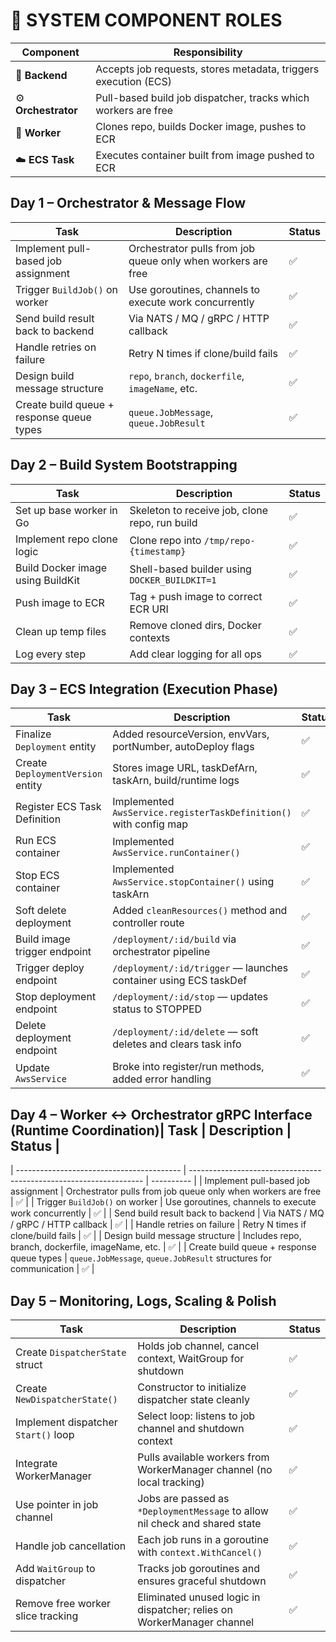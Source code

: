 # 🧱 SYSTEM COMPONENT ROLES

| Component           | Responsibility                                                  |
| ------------------- | --------------------------------------------------------------- |
| 🧠 **Backend**      | Accepts job requests, stores metadata, triggers execution (ECS) |
| ⚙️ **Orchestrator** | Pull-based build job dispatcher, tracks which workers are free  |
| 🔧 **Worker**       | Clones repo, builds Docker image, pushes to ECR                 |
| ☁️ **ECS Task**     | Executes container built from image pushed to ECR               |



## Day 1 – Orchestrator & Message Flow 
| Task                                      | Description                                                  | Status |
| ----------------------------------------- | ------------------------------------------------------------ | ------ |
| Implement pull-based job assignment       | Orchestrator pulls from job queue only when workers are free | ✅      |
| Trigger `BuildJob()` on worker            | Use goroutines, channels to execute work concurrently        | ✅      |
| Send build result back to backend         | Via NATS / MQ / gRPC / HTTP callback                         | ✅      |
| Handle retries on failure                 | Retry N times if clone/build fails                           | ✅      |
| Design build message structure            | `repo`, `branch`, `dockerfile`, `imageName`, etc.            | ✅      |
| Create build queue + response queue types | `queue.JobMessage`, `queue.JobResult`                        | ✅      |

## Day 2 – Build System Bootstrapping 
| Task                              | Description                                    | Status |
| --------------------------------- | ---------------------------------------------- | ------ |
| Set up base worker in Go          | Skeleton to receive job, clone repo, run build | ✅      |
| Implement repo clone logic        | Clone repo into `/tmp/repo-{timestamp}`        | ✅      |
| Build Docker image using BuildKit | Shell-based builder using `DOCKER_BUILDKIT=1`  | ✅      |
| Push image to ECR                 | Tag + push image to correct ECR URI            | ✅      |
| Clean up temp files               | Remove cloned dirs, Docker contexts            | ✅      |
| Log every step                    | Add clear logging for all ops                  | ✅      |

## Day 3 – ECS Integration (Execution Phase)
| Task                              | Description                                                       | Status |
| --------------------------------- | ----------------------------------------------------------------- | ------ |
| Finalize `Deployment` entity      | Added resourceVersion, envVars, portNumber, autoDeploy flags      | ✅      |
| Create `DeploymentVersion` entity | Stores image URL, taskDefArn, taskArn, build/runtime logs         | ✅      |
| Register ECS Task Definition      | Implemented `AwsService.registerTaskDefinition()` with config map | ✅      |
| Run ECS container                 | Implemented `AwsService.runContainer()`                           | ✅      |
| Stop ECS container                | Implemented `AwsService.stopContainer()` using taskArn            | ✅      |
| Soft delete deployment            | Added `cleanResources()` method and controller route              | ✅      |
| Build image trigger endpoint      | `/deployment/:id/build` via orchestrator pipeline                 | ✅      |
| Trigger deploy endpoint           | `/deployment/:id/trigger` — launches container using ECS taskDef  | ✅      |
| Stop deployment endpoint          | `/deployment/:id/stop` — updates status to STOPPED                | ✅      |
| Delete deployment endpoint        | `/deployment/:id/delete` — soft deletes and clears task info      | ✅      |
| Update `AwsService`               | Broke into register/run methods, added error handling             | ✅      |

## Day 4 – Worker ↔ Orchestrator gRPC Interface (Runtime Coordination)| **Task**                                  | **Description**                                                    | **Status** |
| ----------------------------------------- | ------------------------------------------------------------------ | ---------- |
| Implement pull-based job assignment       | Orchestrator pulls from job queue only when workers are free       | ✅          |
| Trigger `BuildJob()` on worker            | Use goroutines, channels to execute work concurrently              | ✅          |
| Send build result back to backend         | Via NATS / MQ / gRPC / HTTP callback                               | ✅          |
| Handle retries on failure                 | Retry N times if clone/build fails                                 | ✅          |
| Design build message structure            | Includes repo, branch, dockerfile, imageName, etc.                 | ✅          |
| Create build queue + response queue types | `queue.JobMessage`, `queue.JobResult` structures for communication | ✅          |


## Day 5 – Monitoring, Logs, Scaling & Polish
| **Task**                            | **Description**                                                             | **Status** |
| ----------------------------------- | --------------------------------------------------------------------------- | ---------- |
| Create `DispatcherState` struct     | Holds job channel, cancel context, WaitGroup for shutdown                   | ✅          |
| Create `NewDispatcherState()`       | Constructor to initialize dispatcher state cleanly                          | ✅          |
| Implement dispatcher `Start()` loop | Select loop: listens to job channel and shutdown context                    | ✅          |
| Integrate WorkerManager             | Pulls available workers from WorkerManager channel (no local tracking)      | ✅          |
| Use pointer in job channel          | Jobs are passed as `*DeploymentMessage` to allow nil check and shared state | ✅          |
| Handle job cancellation             | Each job runs in a goroutine with `context.WithCancel()`                    | ✅          |
| Add `WaitGroup` to dispatcher       | Tracks job goroutines and ensures graceful shutdown                         | ✅          |
| Remove free worker slice tracking   | Eliminated unused logic in dispatcher; relies on WorkerManager channel      | ✅          |



